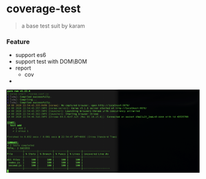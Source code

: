 # coverage-test
> a base test suit by karam

### Feature

* support es6
* support test with DOM\BOM
* report
  * cov
* 

![image](./result.png)